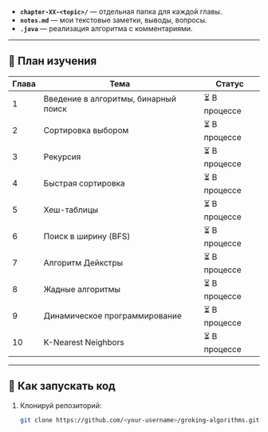 
- **`chapter-XX-<topic>/`** — отдельная папка для каждой главы.
- **`notes.md`** — мои текстовые заметки, выводы, вопросы.
- **`.java`** — реализация алгоритма с комментариями.

---

## 📅 План изучения

| Глава | Тема | Статус |
|-------|------|--------|
| 1 | Введение в алгоритмы, бинарный поиск | ⏳ В процессе |
| 2 | Сортировка выбором | ⏳ В процессе |
| 3 | Рекурсия | ⏳ В процессе |
| 4 | Быстрая сортировка | ⏳ В процессе |
| 5 | Хеш-таблицы | ⏳ В процессе |
| 6 | Поиск в ширину (BFS) | ⏳ В процессе |
| 7 | Алгоритм Дейкстры | ⏳ В процессе |
| 8 | Жадные алгоритмы | ⏳ В процессе |
| 9 | Динамическое программирование | ⏳ В процессе |
| 10 | K-Nearest Neighbors | ⏳ В процессе |

---

## 🚀 Как запускать код

1. Клонируй репозиторий:
   ```bash
   git clone https://github.com/<your-username>/groking-algorithms.git
